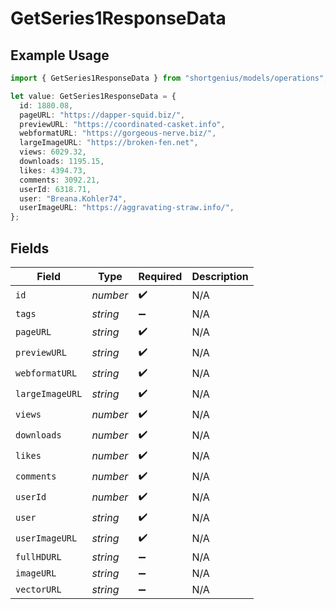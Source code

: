 # GetSeries1ResponseData

## Example Usage

```typescript
import { GetSeries1ResponseData } from "shortgenius/models/operations";

let value: GetSeries1ResponseData = {
  id: 1880.08,
  pageURL: "https://dapper-squid.biz/",
  previewURL: "https://coordinated-casket.info",
  webformatURL: "https://gorgeous-nerve.biz/",
  largeImageURL: "https://broken-fen.net",
  views: 6029.32,
  downloads: 1195.15,
  likes: 4394.73,
  comments: 3092.21,
  userId: 6318.71,
  user: "Breana.Kohler74",
  userImageURL: "https://aggravating-straw.info/",
};
```

## Fields

| Field              | Type               | Required           | Description        |
| ------------------ | ------------------ | ------------------ | ------------------ |
| `id`               | *number*           | :heavy_check_mark: | N/A                |
| `tags`             | *string*           | :heavy_minus_sign: | N/A                |
| `pageURL`          | *string*           | :heavy_check_mark: | N/A                |
| `previewURL`       | *string*           | :heavy_check_mark: | N/A                |
| `webformatURL`     | *string*           | :heavy_check_mark: | N/A                |
| `largeImageURL`    | *string*           | :heavy_check_mark: | N/A                |
| `views`            | *number*           | :heavy_check_mark: | N/A                |
| `downloads`        | *number*           | :heavy_check_mark: | N/A                |
| `likes`            | *number*           | :heavy_check_mark: | N/A                |
| `comments`         | *number*           | :heavy_check_mark: | N/A                |
| `userId`           | *number*           | :heavy_check_mark: | N/A                |
| `user`             | *string*           | :heavy_check_mark: | N/A                |
| `userImageURL`     | *string*           | :heavy_check_mark: | N/A                |
| `fullHDURL`        | *string*           | :heavy_minus_sign: | N/A                |
| `imageURL`         | *string*           | :heavy_minus_sign: | N/A                |
| `vectorURL`        | *string*           | :heavy_minus_sign: | N/A                |